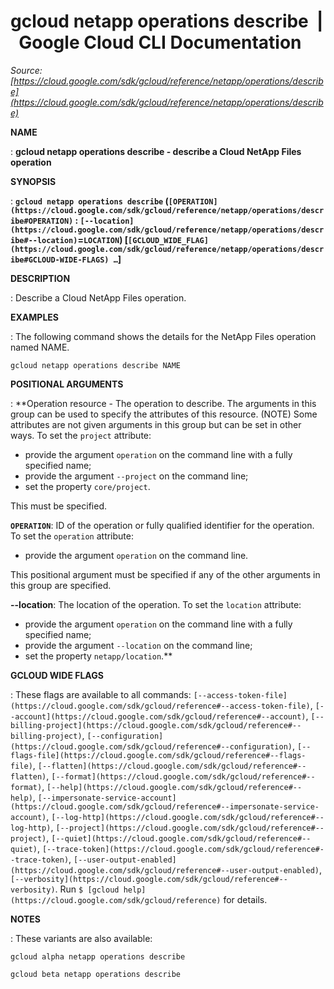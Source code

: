 # gcloud netapp operations describe  |  Google Cloud CLI Documentation

*Source: [https://cloud.google.com/sdk/gcloud/reference/netapp/operations/describe](https://cloud.google.com/sdk/gcloud/reference/netapp/operations/describe)*

**NAME**

: **gcloud netapp operations describe - describe a Cloud NetApp Files operation**

**SYNOPSIS**

: **`gcloud netapp operations describe` (`[OPERATION](https://cloud.google.com/sdk/gcloud/reference/netapp/operations/describe#OPERATION)` : `[--location](https://cloud.google.com/sdk/gcloud/reference/netapp/operations/describe#--location)`=`LOCATION`) [`[GCLOUD_WIDE_FLAG](https://cloud.google.com/sdk/gcloud/reference/netapp/operations/describe#GCLOUD-WIDE-FLAGS) …`]**

**DESCRIPTION**

: Describe a Cloud NetApp Files operation.

**EXAMPLES**

: The following command shows the details for the NetApp Files operation named
NAME.

```
gcloud netapp operations describe NAME
```

**POSITIONAL ARGUMENTS**

: **Operation resource - The operation to describe. The arguments in this group can
be used to specify the attributes of this resource. (NOTE) Some attributes are
not given arguments in this group but can be set in other ways.
To set the `project` attribute:

- provide the argument `operation` on the command line with a fully
specified name;
- provide the argument `--project` on the command line;
- set the property `core/project`.

This must be specified.

**`OPERATION`**:
ID of the operation or fully qualified identifier for the operation.
To set the `operation` attribute:

- provide the argument `operation` on the command line.

This positional argument must be specified if any of the other arguments in this
group are specified.

**--location**:
The location of the operation.
To set the `location` attribute:

- provide the argument `operation` on the command line with a fully
specified name;
- provide the argument `--location` on the command line;
- set the property `netapp/location`.**

**GCLOUD WIDE FLAGS**

: These flags are available to all commands: `[--access-token-file](https://cloud.google.com/sdk/gcloud/reference#--access-token-file)`,
`[--account](https://cloud.google.com/sdk/gcloud/reference#--account)`, `[--billing-project](https://cloud.google.com/sdk/gcloud/reference#--billing-project)`,
`[--configuration](https://cloud.google.com/sdk/gcloud/reference#--configuration)`,
`[--flags-file](https://cloud.google.com/sdk/gcloud/reference#--flags-file)`,
`[--flatten](https://cloud.google.com/sdk/gcloud/reference#--flatten)`, `[--format](https://cloud.google.com/sdk/gcloud/reference#--format)`, `[--help](https://cloud.google.com/sdk/gcloud/reference#--help)`, `[--impersonate-service-account](https://cloud.google.com/sdk/gcloud/reference#--impersonate-service-account)`,
`[--log-http](https://cloud.google.com/sdk/gcloud/reference#--log-http)`,
`[--project](https://cloud.google.com/sdk/gcloud/reference#--project)`, `[--quiet](https://cloud.google.com/sdk/gcloud/reference#--quiet)`, `[--trace-token](https://cloud.google.com/sdk/gcloud/reference#--trace-token)`, `[--user-output-enabled](https://cloud.google.com/sdk/gcloud/reference#--user-output-enabled)`,
`[--verbosity](https://cloud.google.com/sdk/gcloud/reference#--verbosity)`.
Run `$ [gcloud help](https://cloud.google.com/sdk/gcloud/reference)` for details.

**NOTES**

: These variants are also available:

```
gcloud alpha netapp operations describe
```

```
gcloud beta netapp operations describe
```